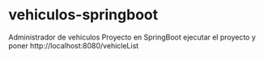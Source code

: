 # vehiculos-springboot
Administrador de vehiculos
Proyecto en SpringBoot
ejecutar el proyecto y poner
http://localhost:8080/vehicleList
